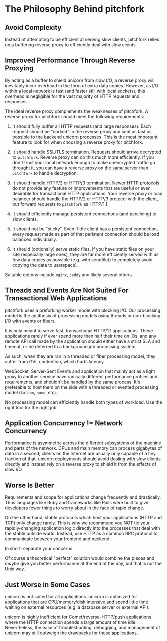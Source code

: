 # The Philosophy Behind pitchfork

## Avoid Complexity

Instead of attempting to be efficient at serving slow clients, pitchfork
relies on a buffering reverse proxy to efficiently deal with slow
clients.

## Improved Performance Through Reverse Proxying

By acting as a buffer to shield unicorn from slow I/O, a reverse proxy
will inevitably incur overhead in the form of extra data copies.
However, as I/O within a local network is fast (and faster still
with local sockets), this overhead is negligible for the vast majority
of HTTP requests and responses.

The ideal reverse proxy complements the weaknesses of pitchfork.
A reverse proxy for pitchfork should meet the following requirements:

1. It should fully buffer all HTTP requests (and large responses).
   Each request should be "corked" in the reverse proxy and sent
   as fast as possible to the backend unicorn processes.  This is
   the most important feature to look for when choosing a
   reverse proxy for pitchfork.

2. It should handle SSL/TLS termination. Requests should arrive
   decrypted to `pitchfork`. Reverse proxy can do this much more
   efficiently. If you don't trust your local network enough to
   make unencrypted traffic go throught it, you can have a reverse
   proxy on the same server than `pitchfork` to handle decryption.

3. It should handle HTTP/2 or HTTP/3 termination. Newer HTTP protocols
   do not provide any feature or improvements that are useful or even desirable
   for transactional HTTP applications. Your reverse proxy or load balancer
   should handle the HTTP/2 or HTTP/3 protocol with the client, but forward
   requests to `pitchfork` as HTTP/1.1.

4. It should efficiently manage persistent connections (and
   pipelining) to slow clients.

5. It should not be "sticky". Even if the client has a persistent
   connection, every request made as part of that peristent connection
   should be load balanced individually.

6. It should (optionally) serve static files. If you have static
   files on your site (especially large ones), they are far more
   efficiently served with as few data copies as possible (e.g. with
   sendfile() to completely avoid copying the data to userspace).

Suitable options include `nginx`, `caddy` and likely several others.

## Threads and Events Are Not Suited For Transactional Web Applications

pitchfork uses a preforking worker model with blocking I/O.
Our processing model is the antithesis of processing models using threads or
non-blocking I/O with events or fibers.

It is only meant to serve fast, transactional HTTP/1.1 applications.
These applications rarely if ever spend more than half their time on IOs, and
any remote API call made by the application should either have a strict SLA
and timeout, or be deferred to a background job processing system.

As such, when they are ran in a threaded or fiber processing model, they suffer
from GVL contention, which hurts latency.

WebSocket, Server-Sent Events and application that mainly act as a light proxy
to another service have radically different performance profiles and requirements,
and shouldn't be handled by the same process. It's preferable to host them on
the side with a threaded or evented processing model (`falcon`, `puma`, etc).

No processing model can efficiently handle both types of workload. Use
the right tool for the right job.

## Application Concurrency != Network Concurrency

Performance is asymmetric across the different subsystems of the machine
and parts of the network.  CPUs and main memory can process gigabytes of
data in a second; clients on the Internet are usually only capable of a
tiny fraction of that.  unicorn deployments should avoid dealing with
slow clients directly and instead rely on a reverse proxy to shield it
from the effects of slow I/O.

## Worse Is Better

Requirements and scope for applications change frequently and
drastically.  Thus languages like Ruby and frameworks like Rails were
built to give developers fewer things to worry about in the face of
rapid change.

On the other hand, stable protocols which host your applications (HTTP
and TCP) only change rarely.  This is why we recommend you NOT tie your
rapidly-changing application logic directly into the processes that deal
with the stable outside world.  Instead, use HTTP as a common RPC
protocol to communicate between your frontend and backend.

In short: separate your concerns.

Of course a theoretical "perfect" solution would combine the pieces
and _maybe_ give you better performance at the end of the day, but
that is not the Unix way.

## Just Worse in Some Cases

unicorn is not suited for all applications.  unicorn is optimized for
applications that are CPU/memory/disk intensive and spend little time
waiting on external resources (e.g. a database server or external API).

unicorn is highly inefficient for Comet/reverse-HTTP/push applications
where the HTTP connection spends a large amount of time idle.
Nevertheless, the ease of troubleshooting, debugging, and management of
unicorn may still outweigh the drawbacks for these applications.
